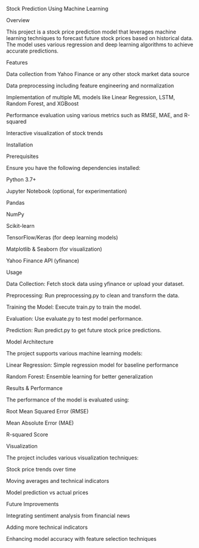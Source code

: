 Stock Prediction Using Machine Learning

Overview

This project is a stock price prediction model that leverages machine learning techniques to forecast future stock prices based on historical data. The model uses various regression and deep learning algorithms to achieve accurate predictions.

Features

Data collection from Yahoo Finance or any other stock market data source

Data preprocessing including feature engineering and normalization

Implementation of multiple ML models like Linear Regression, LSTM, Random Forest, and XGBoost

Performance evaluation using various metrics such as RMSE, MAE, and R-squared

Interactive visualization of stock trends

Installation

Prerequisites

Ensure you have the following dependencies installed:

Python 3.7+

Jupyter Notebook (optional, for experimentation)

Pandas

NumPy

Scikit-learn

TensorFlow/Keras (for deep learning models)

Matplotlib & Seaborn (for visualization)

Yahoo Finance API (yfinance)

Usage

Data Collection: Fetch stock data using yfinance or upload your dataset.

Preprocessing: Run preprocessing.py to clean and transform the data.

Training the Model: Execute train.py to train the model.

Evaluation: Use evaluate.py to test model performance.

Prediction: Run predict.py to get future stock price predictions.

Model Architecture

The project supports various machine learning models:

Linear Regression: Simple regression model for baseline performance

Random Forest: Ensemble learning for better generalization

Results & Performance

The performance of the model is evaluated using:

Root Mean Squared Error (RMSE)

Mean Absolute Error (MAE)

R-squared Score

Visualization

The project includes various visualization techniques:

Stock price trends over time

Moving averages and technical indicators

Model prediction vs actual prices

Future Improvements

Integrating sentiment analysis from financial news

Adding more technical indicators

Enhancing model accuracy with feature selection techniques
